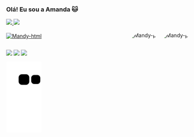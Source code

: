 ### Olá! Eu sou a Amanda 🐱


<div lign="center">
  <a href="https://github.com/AmandMendes">
  <img height="150em" src="https://github-readme-stats.vercel.app/api?username=AmandMendes&show_icons=true&theme=cobalt&include_all_commits=true&count_private=true"/>
  <img height="150em" src="https://github-readme-stats.vercel.app/api/top-langs/?username=AmandMendes&layout=compact&langs_count=7&theme=cobalt"/>
</div>
<div style="display: inline_block"><br>
  <img align="center" alt="Mandy-html" height="30" width="40" src="https://cdn.jsdelivr.net/gh/devicons/devicon/icons/java/java-original-wordmark.svg">
      <img align="right" alt="Mandy-pic" height="150" style="border-radius:50px;" src="https://cdn.discordapp.com/attachments/1026327617592381522/1039642012011475084/download20220903213730.png?width=676&height=676">
     <img align="right" alt="Mandy-pic" height="150" style="border-radius:50px;" src="https://cdn.discordapp.com/attachments/1026327617592381522/1039655945489350666/qrchimpX1024_1.png?width=676&height=676">
  
</div>
  
  ##
 
<div> 
  <a href="https://instagram.com/mandy.mendes" target="_blank"><img src="https://img.shields.io/badge/-Instagram-%23E4405F?style=for-the-badge&logo=instagram&logoColor=white" target="_blank"></a>
 	<a href = "mailto:ti.amandamendes@gmail.com"><img src="https://img.shields.io/badge/-Gmail-%23333?style=for-the-badge&logo=gmail&logoColor=white" target="_blank"></a>
  <a href="https://www.linkedin.com/in/amanda-m-oliveira" target="_blank"><img src="https://img.shields.io/badge/-LinkedIn-%230077B5?style=for-the-badge&logo=linkedin&logoColor=white" target="_blank"></a> 

  ![Snake animation](https://github.com/amandmendes/amandmendes/blob/output/github-contribution-grid-snake.svg)
 
</div>
